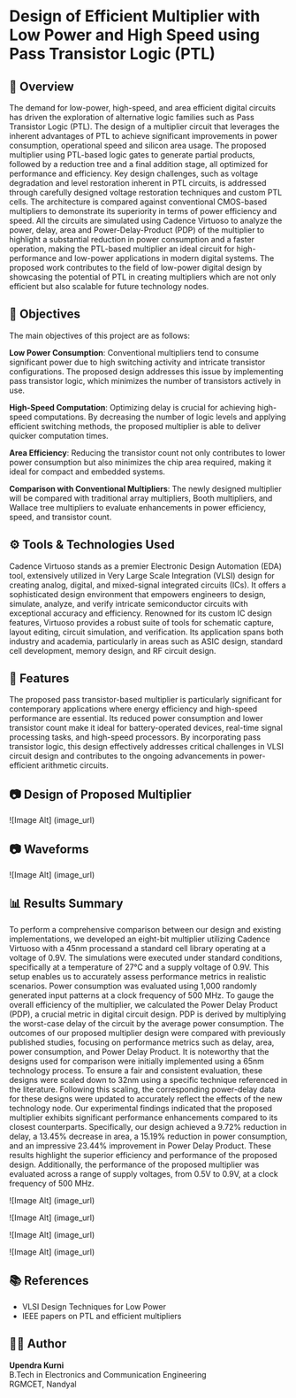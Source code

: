 # Design of Efficient Multiplier with Low Power and High Speed using Pass Transistor Logic (PTL)

## 📌  Overview

The demand for low-power, high-speed, and area efficient digital circuits has driven the exploration of alternative logic families such as Pass Transistor Logic (PTL). The design of a multiplier circuit that leverages the inherent advantages of PTL to achieve significant improvements in power consumption, operational speed and silicon area usage. The proposed multiplier using PTL-based logic gates to generate partial products, followed by a reduction tree and a final addition stage, all optimized for performance and efficiency. Key design challenges, such as voltage degradation and level restoration inherent in PTL circuits, is addressed through carefully designed voltage restoration techniques and custom PTL cells. The architecture is compared against conventional CMOS-based multipliers to demonstrate its superiority in terms of power efficiency and speed. All the circuits are simulated using Cadence Virtuoso to analyze the power, delay, area and Power-Delay-Product (PDP) of the multiplier to highlight a substantial reduction in power consumption and a faster operation, making the PTL-based multiplier an ideal circuit for high-performance and low-power applications in modern digital systems. The proposed work contributes to the field of low-power digital design by showcasing the potential of PTL in creating multipliers which are not only efficient but also scalable for future technology nodes.

## 🎯 Objectives

The main objectives of this project are as follows: 

**Low Power Consumption**: Conventional multipliers tend to consume significant power due to high switching activity and intricate transistor configurations. The proposed design addresses this issue by implementing pass transistor logic, which minimizes the number of transistors actively in use.

**High-Speed Computation**: Optimizing delay is crucial for achieving high-speed computations. By decreasing the number of logic levels and applying efficient switching methods, the proposed multiplier is able to deliver quicker computation times. 

**Area Efficiency**: Reducing the transistor count not only contributes to lower power consumption but also minimizes the chip area required, making it ideal for compact and embedded systems. 

**Comparison with Conventional Multipliers**: The newly designed multiplier will be compared with traditional array multipliers, Booth multipliers, and Wallace tree multipliers to evaluate enhancements in power efficiency, speed, and transistor count.

## ⚙ Tools & Technologies Used

Cadence Virtuoso stands as a premier Electronic Design Automation (EDA) tool, extensively utilized in Very Large Scale Integration (VLSI) design for creating analog, digital, and mixed-signal integrated circuits (ICs). It offers a sophisticated design environment that empowers engineers to design, simulate, analyze, and verify intricate semiconductor circuits with exceptional accuracy and efficiency. Renowned for its custom IC design features, Virtuoso provides a robust suite of tools for schematic capture, layout editing, circuit simulation, and verification. Its application spans both industry and academia, particularly in areas such as ASIC design, standard cell development, memory design, and RF circuit design.

## 🚀 Features

The proposed pass transistor-based multiplier is particularly significant for contemporary applications where energy efficiency and high-speed performance are essential. Its reduced power consumption and lower transistor count make it ideal for battery-operated devices, real-time signal processing tasks, and high-speed processors. By incorporating pass transistor logic, this design effectively addresses critical challenges in VLSI circuit design and contributes to the ongoing 
advancements in power-efficient arithmetic circuits.

## 📷 Design of Proposed Multiplier 

![Image Alt] (image_url)

## 📷 Waveforms

![Image Alt] (image_url)

## 📊 Results Summary

To perform a comprehensive comparison between our design and existing implementations, we developed an eight-bit multiplier utilizing Cadence Virtuoso with a 45nm processand a standard cell library operating at a voltage of 0.9V. The simulations were executed under standard conditions, specifically at a temperature of 27°C and a supply voltage of 0.9V. This setup enables us to accurately assess performance metrics in realistic scenarios. Power consumption was evaluated using 1,000 randomly generated input patterns at a clock frequency of 500 MHz. To gauge the overall efficiency of the multiplier, we calculated the Power Delay Product (PDP), a crucial metric in digital circuit design. PDP is derived by multiplying the worst-case delay of the circuit by the average power consumption. The outcomes of our proposed multiplier design were compared with previously published studies, focusing on performance metrics such as delay, area, power consumption, and Power Delay Product. It is noteworthy that the designs used for comparison were initially implemented using a 65nm technology process. To ensure a fair and consistent evaluation, these designs were scaled down to 32nm using a specific technique referenced in the literature. Following this scaling, the corresponding power-delay data for these designs were updated to accurately reflect the effects of the new technology node. Our experimental findings indicated that the proposed multiplier exhibits significant performance enhancements compared to its closest counterparts. Specifically, our design achieved a 9.72% reduction in delay, a 13.45% decrease in area, a 15.19% reduction in power consumption, and an impressive 23.44% improvement in Power Delay Product. These results highlight the superior efficiency and performance of the proposed design. Additionally, the performance of the proposed multiplier was evaluated across a range of supply voltages, from 0.5V to 0.9V, at a clock frequency of 500 MHz.

![Image Alt] (image_url)

![Image Alt] (image_url)

![Image Alt] (image_url)

![Image Alt] (image_url)


## 📚 References

- VLSI Design Techniques for Low Power
- IEEE papers on PTL and efficient multipliers

## 🧑‍💻 Author

**Upendra Kurni**  
B.Tech in Electronics and Communication Engineering  
RGMCET, Nandyal
